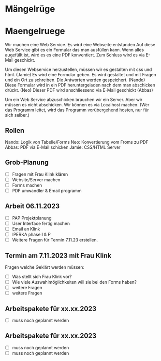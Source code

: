 # Mängelrüge
# Maengelruege
Wir machen eine Web Service.
Es wird eine Webseite entstanden
Auf diese Web Service gibt es ein Formular das man ausfüllen kann.
Wenn alles augefüllt ist, wird es es eine PDF konventiert.
Zum Schluss wird es via E-Mail geschickt.

Um diesen Webservice herzustellen, müssen wir es gestalten mit css und html. (Jamie)
Es wird eine Formular geben. Es wird gestaltet und mit Fragen und ein Ort zu schreiben. Die Antworten werden gespeichert. (Nando)
Diese Formular wird in ein PDF heruntergeladen nach dem man abschicken drückt. (Neo)
Dieser PDF wird anschliessend via E-Mail geschickt (Abbas)

Um ein Web Service abzuschicken brauchen wir ein Server. Aber wir müssen es nicht abschicken. Wir können es via Localhost machen. (Wer das Programm leitet, wird das Programm vorübergehend hosten, nur für sich selber.)

## Rollen
Nando: Logik von Tabelle/Forms
Neo: Konvertierung vom Froms zu PDF
Abbas: PDF via E-Mail schicken
Jamie: CSS/HTML Server 

## Grob-Planung
- [ ] Fragen mit Frau Klink klären
- [ ] Website/Server machen
- [ ] Forms machen
- [ ] PDF umwandler & Email programm

## Arbeit 06.11.2023
- [ ] PAP Projektplanung
- [ ] User Interface fertig machen
- [ ] Email an Klink 
- [ ] IPERKA phase I & P
- [ ] Weitere Fragen für Termin              7.11.23 erstellen.

## Termin am 7.11.2023 mit Frau Klink
Fragen welche Geklärt werden müssen: 
- [ ] Was stellt sich Frau Klink vor?
- [ ] Wie viele Auswahlmöglichkeiten         will sie bei den Forms haben?
- [ ] weitere Fragen
- [ ] weitere Fragen 

## Arbeitspakete für xx.xx.2023

- [ ] muss noch geplannt werden

## Arbeitspakete für xx.xx.2023

- [ ] muss noch geplannt werden
- [ ] muss noch geplannt werden
